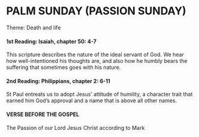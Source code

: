 # PALM SUNDAY (PASSION SUNDAY)
Theme: Death and life

#### 1st Reading: Isaiah, chapter 50: 4-7

This scripture describes the nature of the ideal servant of God. We hear how well-intentioned his thoughts are, and also how he humbly bears the suffering that sometimes goes with his nature.

#### 2nd Reading: Philippians, chapter 2: 6-11

St Paul entreats us to adopt Jesus’ attitude of humility, a character trait that earned him God’s approval and a name that is above all other names.

#### VERSE BEFORE THE GOSPEL

The Passion of our Lord Jesus Christ according to Mark
